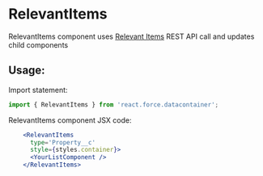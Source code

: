 # RelevantItems

RelevantItems component uses [Relevant Items](https://developer.salesforce.com/docs/atlas.en-us.api_rest.meta/api_rest/resources_relevant_items.htm) REST API call and updates child components


## Usage:

Import statement:

```jsx
import { RelevantItems } from 'react.force.datacontainer';
```

RelevantItems component JSX code:

```jsx
    <RelevantItems
      type='Property__c'
      style={styles.container}>
      <YourListComponent />
    </RelevantItems>
```
